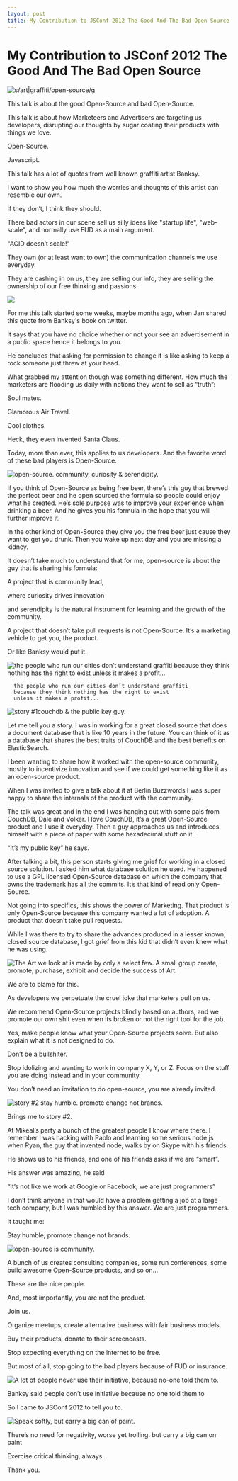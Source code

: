 ```yaml
---
layout: post
title: My Contribution to JSConf 2012 The Good And The Bad Open Source
---
```


# My Contribution to JSConf 2012 The Good And The Bad Open Source

<img src="images/jsconf12-slide01.png" alt="s/art|graffiti/open-source/g"></img>

This talk is about the good Open-Source and bad Open-Source.

This talk is about how Marketeers and Advertisers are targeting us developers,
disrupting our thoughts by sugar coating their products with things we love.

Open-Source.

Javascript.

This talk has a lot of quotes from well known  graffiti artist Banksy.

I want to show you how much the worries and thoughts of this artist can resemble our own. 

If they don’t,
I think they should.

There bad actors in our scene sell us silly ideas like "startup life", "web-scale", and normally use FUD as a main argument.

"ACID doesn’t scale!"

They own (or at least want to own) the communication channels we use everyday.

They are cashing in on us,
they are selling our info,
they are selling the ownership of our free thinking and passions.

<img src="images/jsconf12-slide02.png"></img>

For me this talk started some weeks, maybe months ago, when Jan shared this quote from Banksy's book on twitter.

It says that you have no choice whether or not your see an advertisement in a public space hence it belongs to you.

He concludes that asking for permission to change it is like asking to keep a rock someone just threw at your head.

What grabbed my attention though was something different. How much the marketers are flooding us daily with notions they want to sell as “truth”:

Soul mates.

Glamorous Air Travel.

Cool clothes.

Heck, they even invented Santa Claus.

Today, more than ever, this applies to us developers.
And the favorite word of these bad players is Open-Source.

<img src="images/jsconf12-slide03.png" alt="open-source. community, curiosity &amp; serendipity."></img>

If you think of Open-Source as being free beer, there’s this guy that brewed the perfect beer and he open sourced the formula so people could enjoy what he created. He’s sole purpose was to improve your experience when drinking a beer. And he gives you his formula in the hope that you will further improve it.

In the other kind of Open-Source they give you the free beer just cause they want to get you drunk. Then you wake up next day and you are missing a kidney.

It doesn’t take much to understand that for me, open-source is about the guy that is sharing his formula:

A project that is community lead,

where curiosity drives innovation

and serendipity is the natural instrument for learning and the growth of the community.

A project that doesn’t take pull requests is not Open-Source. It’s a marketing vehicle to get you, the product.

Or like Banksy would put it.

<img src="images/jsconf12-slide04.png" alt="the people who run our cities don’t understand graffiti because they think nothing has the right to exist unless it makes a profit..."></img>

      the people who run our cities don’t understand graffiti 
      because they think nothing has the right to exist 
      unless it makes a profit...

<img src="images/jsconf12-slide05.png" alt="story #1couchdb &amp; the public key guy."></img>

Let me tell you a story. I was in working for a great closed source that does a document database that is like 10 years in the future. You can think of it as a database that shares the best traits of CouchDB and the best benefits on ElasticSearch.

I been wanting to share how it worked with the open-source community, mostly to incentivize innovation and see if we could get something like it as an open-source product.

When I was invited to give a talk about it at Berlin Buzzwords I was super happy to share the internals of the product with the community.

The talk was great and in the end I was hanging out with some pals from CouchDB, Dale and Volker. I love CouchDB, it’s a great Open-Source product and I use it everyday. Then a guy approaches us and introduces himself with a piece of paper with some hexadecimal stuff on it.

“It’s my public key” he says.

After talking a bit, this person starts giving me grief for working in a closed source solution. I asked him what database solution he used. He happened to use a GPL licensed Open-Source database on which the company that owns the trademark has all the commits. It’s that kind of read only Open-Source.

Not going into specifics, this shows the power of Marketing. That product is only Open-Source because this company wanted a lot of adoption. A product that doesn't take pull requests.

While I was there to try to share the advances produced in a lesser known, closed source database, I got grief from this kid that didn’t even knew what he was using.

<img src="images/jsconf12-slide06.png" alt="The Art we look at is made by only a select few. A small group create, promote, purchase, exhibit and decide the success of Art."></img>

We are to blame for this.

As developers we perpetuate the cruel joke that marketers pull on us.

We recommend Open-Source projects blindly based on authors, and we promote our own shit even when its broken or not the right tool for the job.

Yes, make people know what your Open-Source projects solve. But also explain what it is not designed to do. 

Don’t be a bullshiter.

Stop idolizing and wanting to work in company X, Y, or Z. Focus on the stuff you are doing instead and in your community.

You don’t need an invitation to do open-source, you are already invited.

<img src="images/jsconf12-slide07.png" alt="story #2 stay humble. promote change not brands."></img>

Brings me to story #2.

At Mikeal’s party a bunch of the greatest people I know where there. I remember I was hacking with Paolo and learning some serious node.js when Ryan, the guy that invented node, walks by on Skype with his friends.

He shows us to his friends, and one of his friends asks if we are “smart”.

His answer was amazing, he said 

“It’s not like we work at Google or Facebook, we are just programmers”

I don’t think anyone in that would have a problem getting a job at a large tech company, but I was humbled by this answer. We are just programmers.

It taught me:

Stay humble, promote change not brands.

<img src="images/jsconf12-slide08.png" alt="open-source is community."></img>

A bunch of us creates consulting companies,
some run conferences, 
some build awesome Open-Source products,
and so on...

These are the nice people.

And, most importantly, you are not the product.

Join us.

Organize meetups,
create alternative business with fair business models.

Buy their products,
donate to their screencasts.

Stop expecting everything on the internet to be free.

But most of all, stop going to the bad players because of FUD or insurance.

<img src="images/jsconf12-slide09.png" alt="A lot of people never use their initiative, because no-one told them to."></img>

Banksy said people don’t use initiative because no one told them to

So I came to JSConf 2012 to tell you to.

<img src="images/jsconf12-slide10.png" alt="Speak softly, but carry a big can of paint."></img>

There’s no need for negativity, worse yet trolling.
but carry a big can on paint

Exercise critical thinking, always.

Thank you.

